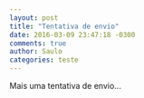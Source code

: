 ```yaml
---
layout: post
title: "Tentativa de envio"
date: 2016-03-09 23:47:18 -0300
comments: true
author: Saulo
categories: teste
---
```



Mais uma tentativa de envio...